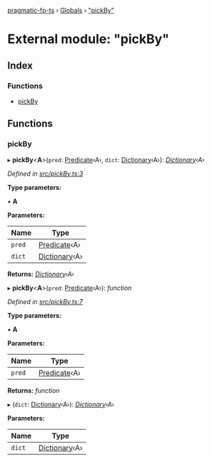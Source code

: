 [pragmatic-fp-ts](../README.md) › [Globals](../globals.md) › ["pickBy"](_pickby_.md)

# External module: "pickBy"

## Index

### Functions

* [pickBy](_pickby_.md#pickby)

## Functions

###  pickBy

▸ **pickBy**<**A**>(`pred`: [Predicate](_types_.md#predicate)‹A›, `dict`: [Dictionary](_types_.md#dictionary)‹A›): *[Dictionary](_types_.md#dictionary)‹A›*

*Defined in [src/pickBy.ts:3](https://github.com/hermann-p/pragmatic-fp-ts/blob/1e5cfe0/src/pickBy.ts#L3)*

**Type parameters:**

▪ **A**

**Parameters:**

Name | Type |
------ | ------ |
`pred` | [Predicate](_types_.md#predicate)‹A› |
`dict` | [Dictionary](_types_.md#dictionary)‹A› |

**Returns:** *[Dictionary](_types_.md#dictionary)‹A›*

▸ **pickBy**<**A**>(`pred`: [Predicate](_types_.md#predicate)‹A›): *function*

*Defined in [src/pickBy.ts:7](https://github.com/hermann-p/pragmatic-fp-ts/blob/1e5cfe0/src/pickBy.ts#L7)*

**Type parameters:**

▪ **A**

**Parameters:**

Name | Type |
------ | ------ |
`pred` | [Predicate](_types_.md#predicate)‹A› |

**Returns:** *function*

▸ (`dict`: [Dictionary](_types_.md#dictionary)‹A›): *[Dictionary](_types_.md#dictionary)‹A›*

**Parameters:**

Name | Type |
------ | ------ |
`dict` | [Dictionary](_types_.md#dictionary)‹A› |
